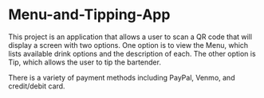 # Menu-and-Tipping-App
This project is an application that allows a user to scan a QR code that will display a screen with two options. One option is to view the Menu, which lists available drink options and the description of each. The other option is Tip, which allows the user to tip the bartender.

There is a variety of payment methods including PayPal, Venmo, and credit/debit card.
